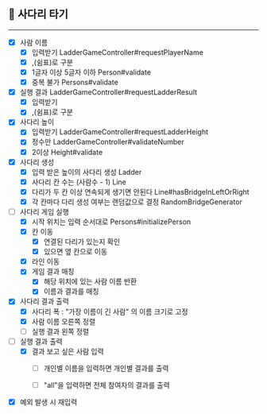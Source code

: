 ## 🚀 사다리 타기

---
- [x] 사람 이름
  - [x] 입력받기 LadderGameController#requestPlayerName
  - [x] ,(쉼표)로 구분
  - [x] 1글자 이상 5글자 이하 Person#validate
  - [x] 중복 불가 Persons#validate

- [x] 실행 결과 LadderGameController#requestLadderResult
  - [x] 입력받기
  - [x] ,(쉼표)로 구분

- [x] 사다리 높이
  - [x] 입력받기 LadderGameController#requestLadderHeight
  - [x] 정수만 LadderGameController#validateNumber
  - [x] 2이상 Height#validate

- [x] 사다리 생성
  - [x] 입력 받은 높이의 사다리 생성 Ladder
  - [x] 사다리 칸 수는 (사람수 - 1) Line
  - [x] 다리가 두 칸 이상 연속되게 생기면 안된다 Line#hasBridgeInLeftOrRight
  - [x] 각 칸마다 다리 생성 여부는 랜덤값으로 결정 RandomBridgeGenerator

- [ ] 사다리 게임 실행
  - [x] 시작 위치는 입력 순서대로 Persons#initializePerson
  - [x] 칸 이동
    - [x] 연결된 다리가 있는지 확인
    - [x] 있으면 옆 칸으로 이동
  - [x] 라인 이동
  - [x] 게임 결과 매칭
    - [x] 해당 위치에 있는 사람 이름 반환
    - [x] 이름과 결과를 매칭

- [x] 사다리 결과 출력
  - [x] 사다리 폭 : "가장 이름이 긴 사람" 의 이름 크기로 고정
  - [x] 사람 이름 오른쪽 정렬
  - [ ] 실행 결과 왼쪽 정렬

- [ ] 실행 결과 출력
  - [x] 결과 보고 싶은 사람 입력
    - [ ] 개인별 이름을 입력하면 개인별 결과를 출력
    - [ ] "all"을 입력하면 전체 참여자의 결과를 출력


- [x] 예외 발생 시 재입력